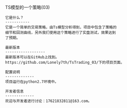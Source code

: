 TS模型的一个策略(03)

    它是什么？
    -----------
    它是一个简单的交易策略，由Ts模型分析得到，项目中包含了策略的
    细节和回测曲线，另外我们使用这个策略进行了实盘测试，效果达到
    了预期。

    最新版本
    ------------------
    最新版本可以在GitHub上找到。
    https://github.com/Lonely7th/TsTrading_03/下的项目页面。

    配置说明
    -------------
    项目运行在python2.7环境中。

    开发者信息
    -------------
    欢迎与开发者进行讨论：17621832811@163.com。
